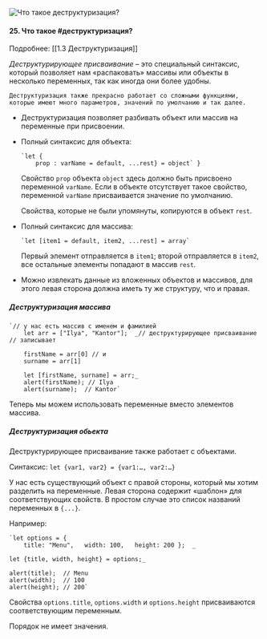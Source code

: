 ![Что такое деструктуризация?](https://youtu.be/w-vUj0gHGgg?t=241)

#### 25. Что такое #деструктуризация? 
Подробнее: [[1.3 Деструктуризация]]

_Деструктурирующее присваивание_ – это специальный синтаксис, который позволяет нам «распаковать» массивы или объекты в несколько переменных, так как иногда они более удобны.
~~~
Деструктуризация также прекрасно работает со сложными функциями, которые имеют много параметров, значений по умолчанию и так далее.
~~~
-   Деструктуризация позволяет разбивать объект или массив на переменные при присвоении.
    
-   Полный синтаксис для объекта:
    ~~~
    `let {
	    prop : varName = default, ...rest} = object` }
    ~~~
    Cвойство `prop` объекта `object` здесь должно быть присвоено переменной `varName`. 
    Если в объекте отсутствует такое свойство, переменной `varName` присваивается значение по умолчанию.
    
    Свойства, которые не были упомянуты, копируются в объект `rest`.
    
-   Полный синтаксис для массива:
    ~~~
    `let [item1 = default, item2, ...rest] = array`
    ~~~
    Первый элемент отправляется в `item1`; второй отправляется в `item2`, все остальные элементы попадают в массив `rest`.
    
-   Можно извлекать данные из вложенных объектов и массивов, для этого левая сторона должна иметь ту же структуру, что и правая.

##### Деструктуризация массива
~~~~
`// у нас есть массив с именем и фамилией 
	let arr = ["Ilya", "Kantor"];  _// деструктурирующее присваивание // записывает 
	
	firstName = arr[0] // и 
	surname = arr[1] 
	
	let [firstName, surname] = arr;_  
	alert(firstName); // Ilya 
	alert(surname);  // Kantor`
~~~~
Теперь мы можем использовать переменные вместо элементов массива.

##### Деструктуризация обьекта

Деструктурирующее присваивание также работает с объектами.

Синтаксис:
`let {var1, var2} = {var1:…, var2:…}`

У нас есть существующий объект с правой стороны, который мы хотим разделить на переменные. Левая сторона содержит «шаблон» для соответствующих свойств. В простом случае это список названий переменных в `{...}`.

Например:
~~~
`let options = {   
	title: "Menu",   width: 100,   height: 200 };  _

let {title, width, height} = options;_  

alert(title);  // Menu 
alert(width);  // 100 
alert(height); // 200`
~~~

Свойства `options.title`, `options.width` и `options.height` присваиваются соответствующим переменным.

Порядок не имеет значения.

